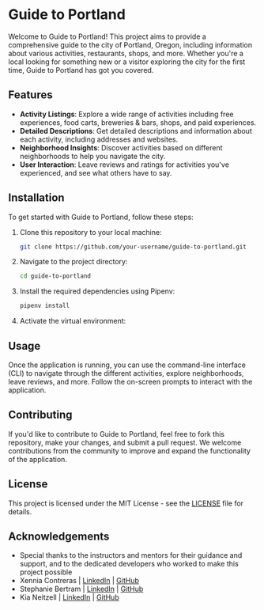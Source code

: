 # Guide to Portland

Welcome to Guide to Portland! This project aims to provide a comprehensive guide to the city of Portland, Oregon, including information about various activities, restaurants, shops, and more. Whether you're a local looking for something new or a visitor exploring the city for the first time, Guide to Portland has got you covered.

## Features

- **Activity Listings**: Explore a wide range of activities including free experiences, food carts, breweries & bars, shops, and paid experiences.
- **Detailed Descriptions**: Get detailed descriptions and information about each activity, including addresses and websites.
- **Neighborhood Insights**: Discover activities based on different neighborhoods to help you navigate the city.
- **User Interaction**: Leave reviews and ratings for activities you've experienced, and see what others have to say.

## Installation

To get started with Guide to Portland, follow these steps:

1. Clone this repository to your local machine:

    ```bash
    git clone https://github.com/your-username/guide-to-portland.git
    ```

2. Navigate to the project directory:

    ```bash
    cd guide-to-portland
    ```

3. Install the required dependencies using Pipenv:

    ```bash
    pipenv install
    ```

4. Activate the virtual environment:

    
## Usage

Once the application is running, you can use the command-line interface (CLI) to navigate through the different activities, explore neighborhoods, leave reviews, and more. Follow the on-screen prompts to interact with the application.

## Contributing

If you'd like to contribute to Guide to Portland, feel free to fork this repository, make your changes, and submit a pull request. We welcome contributions from the community to improve and expand the functionality of the application.

## License

This project is licensed under the MIT License - see the [LICENSE](LICENSE) file for details.

## Acknowledgements
- Special thanks to the instructors and mentors for their guidance and support, and to the dedicated developers who worked to make this project possible 
- Xennia Contreras | [LinkedIn](https://www.linkedin.com/in/xennia-contreras/) | [GitHub](https://github.com/Xenbydesign)
- Stephanie Bertram | [LinkedIn](https://www.linkedin.com/in/stephanie-bertram/) | [GitHub](https://github.com/stephbertram)
- Kia Neitzell | [LinkedIn](https://www.linkedin.com/in/kia-neitzell-870559162/) | [GitHub](https://github.com/kia659)